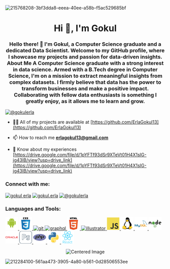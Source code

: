 

![215768208-3bf3dda8-eeea-40ee-a58b-f5ac529685bf](https://github.com/ErlaGokul13/ErlaGokul13/assets/82972642/4558d237-0127-42d5-99b4-45968989146f)


<h1 align="center">Hi 👋, I'm Gokul</h1>
<h3 align="center">Hello there! 👋 I'm Gokul, a Computer Science graduate and a dedicated Data Scientist. Welcome to my GitHub profile, where I showcase my projects and passion for data-driven insights. About Me A Computer Science graduate with a strong interest in data science. Armed with a B.Tech degree in Computer Science, I'm on a mission to extract meaningful insights from complex datasets. I firmly believe that data has the power to transform businesses and make a positive impact. Collaborating with fellow data enthusiasts is something I greatly enjoy, as it allows me to learn and grow.</h3>

<p align="left"> <a href="https://twitter.com/@gokulerla" target="blank"><img src="https://img.shields.io/twitter/follow/@gokulerla?logo=twitter&style=for-the-badge" alt="@gokulerla" /></a> </p>

- 👨‍💻 All of my projects are available at [https://github.com/ErlaGokul13](https://github.com/ErlaGokul13)

- 📫 How to reach me **erlagokul13@gmail.com**

- 📄 Know about my experiences [https://drive.google.com/file/d/1pYFTf93dSr9XTeVt01H4X1sIG-jg43IB/view?usp=drive_link](https://drive.google.com/file/d/1pYFTf93dSr9XTeVt01H4X1sIG-jg43IB/view?usp=drive_link)

<h3 align="left">Connect with me:</h3>
<p align="left">

<a href="https://linkedin.com/in/gokul erla" target="blank"><img align="center" src="https://raw.githubusercontent.com/rahuldkjain/github-profile-readme-generator/master/src/images/icons/Social/linked-in-alt.svg" alt="gokul erla" height="30" width="40" /></a>
<a href="https://instagram.com/gokul.erla" target="blank"><img align="center" src="https://raw.githubusercontent.com/rahuldkjain/github-profile-readme-generator/master/src/images/icons/Social/instagram.svg" alt="gokul.erla" height="30" width="40" /></a>
<a href="https://www.hackerrank.com/@gokulerla" target="blank"><img align="center" src="https://raw.githubusercontent.com/rahuldkjain/github-profile-readme-generator/master/src/images/icons/Social/hackerrank.svg" alt="@gokulerla" height="30" width="40" /></a>
</p>

<h3 align="left">Languages and Tools:</h3>
<p align="left"> <a href="https://developer.android.com" target="_blank" rel="noreferrer"> <img src="https://raw.githubusercontent.com/devicons/devicon/master/icons/android/android-original-wordmark.svg" alt="android" width="40" height="40"/> </a> <a href="https://www.w3schools.com/css/" target="_blank" rel="noreferrer"> <img src="https://raw.githubusercontent.com/devicons/devicon/master/icons/css3/css3-original-wordmark.svg" alt="css3" width="40" height="40"/> </a> <a href="https://git-scm.com/" target="_blank" rel="noreferrer"> <img src="https://www.vectorlogo.zone/logos/git-scm/git-scm-icon.svg" alt="git" width="40" height="40"/> </a> <a href="https://graphql.org" target="_blank" rel="noreferrer"> <img src="https://www.vectorlogo.zone/logos/graphql/graphql-icon.svg" alt="graphql" width="40" height="40"/> </a> <a href="https://www.w3.org/html/" target="_blank" rel="noreferrer"> <img src="https://raw.githubusercontent.com/devicons/devicon/master/icons/html5/html5-original-wordmark.svg" alt="html5" width="40" height="40"/> </a> <a href="https://www.adobe.com/in/products/illustrator.html" target="_blank" rel="noreferrer"> <img src="https://www.vectorlogo.zone/logos/adobe_illustrator/adobe_illustrator-icon.svg" alt="illustrator" width="40" height="40"/> </a> <a href="https://developer.mozilla.org/en-US/docs/Web/JavaScript" target="_blank" rel="noreferrer"> <img src="https://raw.githubusercontent.com/devicons/devicon/master/icons/javascript/javascript-original.svg" alt="javascript" width="40" height="40"/> </a> <a href="https://www.linux.org/" target="_blank" rel="noreferrer"> <img src="https://raw.githubusercontent.com/devicons/devicon/master/icons/linux/linux-original.svg" alt="linux" width="40" height="40"/> </a> <a href="https://www.mysql.com/" target="_blank" rel="noreferrer"> <img src="https://raw.githubusercontent.com/devicons/devicon/master/icons/mysql/mysql-original-wordmark.svg" alt="mysql" width="40" height="40"/> </a> <a href="https://nodejs.org" target="_blank" rel="noreferrer"> <img src="https://raw.githubusercontent.com/devicons/devicon/master/icons/nodejs/nodejs-original-wordmark.svg" alt="nodejs" width="40" height="40"/> </a> <a href="https://www.oracle.com/" target="_blank" rel="noreferrer"> <img src="https://raw.githubusercontent.com/devicons/devicon/master/icons/oracle/oracle-original.svg" alt="oracle" width="40" height="40"/> </a> <a href="https://www.photoshop.com/en" target="_blank" rel="noreferrer"> <img src="https://raw.githubusercontent.com/devicons/devicon/master/icons/photoshop/photoshop-line.svg" alt="photoshop" width="40" height="40"/> </a> <a href="https://www.php.net" target="_blank" rel="noreferrer"> <img src="https://raw.githubusercontent.com/devicons/devicon/master/icons/php/php-original.svg" alt="php" width="40" height="40"/> </a> <a href="https://www.python.org" target="_blank" rel="noreferrer"> <img src="https://raw.githubusercontent.com/devicons/devicon/master/icons/python/python-original.svg" alt="python" width="40" height="40"/> </a> <a href="https://reactjs.org/" target="_blank" rel="noreferrer"> <img src="https://raw.githubusercontent.com/devicons/devicon/master/icons/react/react-original-wordmark.svg" alt="react" width="40" height="40"/> </a> </p>

<div style="text-align: center;">
  <img src="https://user-images.githubusercontent.com/74038190/229223263-cf2e4b07-2615-4f87-9c38-e37600f8381a.gif" alt="Centered Image">
</div>


![212284100-561aa473-3905-4a80-b561-0d28506553ee](https://github.com/ErlaGokul13/ErlaGokul13/assets/82972642/607b0a9b-fa05-4387-b04d-bbd25419ce72)

